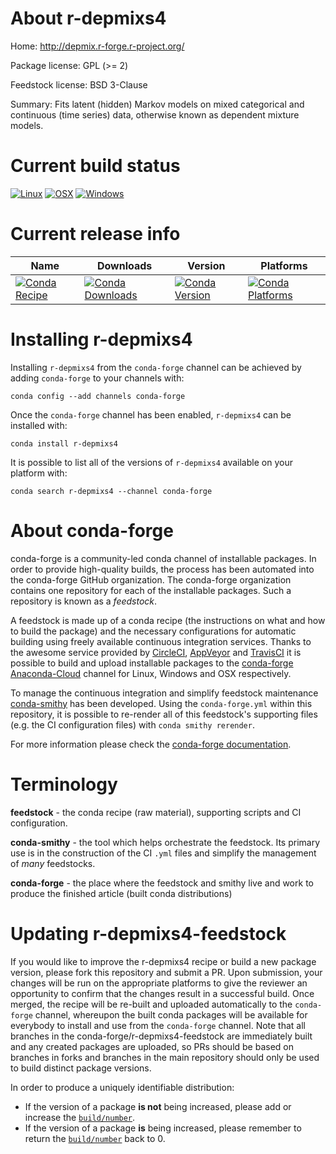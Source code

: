 About r-depmixs4
================

Home: http://depmix.r-forge.r-project.org/

Package license: GPL (>= 2)

Feedstock license: BSD 3-Clause

Summary: Fits latent (hidden) Markov models on mixed categorical and continuous (time series) data, otherwise known as dependent mixture models.



Current build status
====================

[![Linux](https://img.shields.io/circleci/project/github/conda-forge/r-depmixs4-feedstock/master.svg?label=Linux)](https://circleci.com/gh/conda-forge/r-depmixs4-feedstock)
[![OSX](https://img.shields.io/travis/conda-forge/r-depmixs4-feedstock/master.svg?label=macOS)](https://travis-ci.org/conda-forge/r-depmixs4-feedstock)
[![Windows](https://img.shields.io/appveyor/ci/conda-forge/r-depmixs4-feedstock/master.svg?label=Windows)](https://ci.appveyor.com/project/conda-forge/r-depmixs4-feedstock/branch/master)

Current release info
====================

| Name | Downloads | Version | Platforms |
| --- | --- | --- | --- |
| [![Conda Recipe](https://img.shields.io/badge/recipe-r--depmixs4-green.svg)](https://anaconda.org/conda-forge/r-depmixs4) | [![Conda Downloads](https://img.shields.io/conda/dn/conda-forge/r-depmixs4.svg)](https://anaconda.org/conda-forge/r-depmixs4) | [![Conda Version](https://img.shields.io/conda/vn/conda-forge/r-depmixs4.svg)](https://anaconda.org/conda-forge/r-depmixs4) | [![Conda Platforms](https://img.shields.io/conda/pn/conda-forge/r-depmixs4.svg)](https://anaconda.org/conda-forge/r-depmixs4) |

Installing r-depmixs4
=====================

Installing `r-depmixs4` from the `conda-forge` channel can be achieved by adding `conda-forge` to your channels with:

```
conda config --add channels conda-forge
```

Once the `conda-forge` channel has been enabled, `r-depmixs4` can be installed with:

```
conda install r-depmixs4
```

It is possible to list all of the versions of `r-depmixs4` available on your platform with:

```
conda search r-depmixs4 --channel conda-forge
```


About conda-forge
=================

conda-forge is a community-led conda channel of installable packages.
In order to provide high-quality builds, the process has been automated into the
conda-forge GitHub organization. The conda-forge organization contains one repository
for each of the installable packages. Such a repository is known as a *feedstock*.

A feedstock is made up of a conda recipe (the instructions on what and how to build
the package) and the necessary configurations for automatic building using freely
available continuous integration services. Thanks to the awesome service provided by
[CircleCI](https://circleci.com/), [AppVeyor](https://www.appveyor.com/)
and [TravisCI](https://travis-ci.org/) it is possible to build and upload installable
packages to the [conda-forge](https://anaconda.org/conda-forge)
[Anaconda-Cloud](https://anaconda.org/) channel for Linux, Windows and OSX respectively.

To manage the continuous integration and simplify feedstock maintenance
[conda-smithy](https://github.com/conda-forge/conda-smithy) has been developed.
Using the ``conda-forge.yml`` within this repository, it is possible to re-render all of
this feedstock's supporting files (e.g. the CI configuration files) with ``conda smithy rerender``.

For more information please check the [conda-forge documentation](https://conda-forge.org/docs/).

Terminology
===========

**feedstock** - the conda recipe (raw material), supporting scripts and CI configuration.

**conda-smithy** - the tool which helps orchestrate the feedstock.
                   Its primary use is in the construction of the CI ``.yml`` files
                   and simplify the management of *many* feedstocks.

**conda-forge** - the place where the feedstock and smithy live and work to
                  produce the finished article (built conda distributions)


Updating r-depmixs4-feedstock
=============================

If you would like to improve the r-depmixs4 recipe or build a new
package version, please fork this repository and submit a PR. Upon submission,
your changes will be run on the appropriate platforms to give the reviewer an
opportunity to confirm that the changes result in a successful build. Once
merged, the recipe will be re-built and uploaded automatically to the
`conda-forge` channel, whereupon the built conda packages will be available for
everybody to install and use from the `conda-forge` channel.
Note that all branches in the conda-forge/r-depmixs4-feedstock are
immediately built and any created packages are uploaded, so PRs should be based
on branches in forks and branches in the main repository should only be used to
build distinct package versions.

In order to produce a uniquely identifiable distribution:
 * If the version of a package **is not** being increased, please add or increase
   the [``build/number``](https://conda.io/docs/user-guide/tasks/build-packages/define-metadata.html#build-number-and-string).
 * If the version of a package **is** being increased, please remember to return
   the [``build/number``](https://conda.io/docs/user-guide/tasks/build-packages/define-metadata.html#build-number-and-string)
   back to 0.
